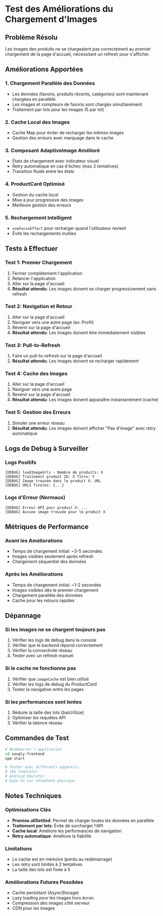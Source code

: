 # Test des Améliorations du Chargement d'Images

## Problème Résolu
Les images des produits ne se chargeaient pas correctement au premier chargement de la page d'accueil, nécessitant un refresh pour s'afficher.

## Améliorations Apportées

### 1. Chargement Parallèle des Données
- Les données (favoris, produits récents, catégories) sont maintenant chargées en parallèle
- Les images et compteurs de favoris sont chargés simultanément
- Traitement par lots pour les images (5 par lot)

### 2. Cache Local des Images
- Cache Map pour éviter de recharger les mêmes images
- Gestion des erreurs avec marquage dans le cache

### 3. Composant AdaptiveImage Amélioré
- États de chargement avec indicateur visuel
- Retry automatique en cas d'échec (max 2 tentatives)
- Transition fluide entre les états

### 4. ProductCard Optimisé
- Gestion du cache local
- Mise à jour progressive des images
- Meilleure gestion des erreurs

### 5. Rechargement Intelligent
- `useFocusEffect` pour recharger quand l'utilisateur revient
- Évite les rechargements inutiles

## Tests à Effectuer

### Test 1: Premier Chargement
1. Fermer complètement l'application
2. Relancer l'application
3. Aller sur la page d'accueil
4. **Résultat attendu**: Les images doivent se charger progressivement sans refresh

### Test 2: Navigation et Retour
1. Aller sur la page d'accueil
2. Naviguer vers une autre page (ex: Profil)
3. Revenir sur la page d'accueil
4. **Résultat attendu**: Les images doivent être immédiatement visibles

### Test 3: Pull-to-Refresh
1. Faire un pull-to-refresh sur la page d'accueil
2. **Résultat attendu**: Les images doivent se recharger rapidement

### Test 4: Cache des Images
1. Aller sur la page d'accueil
2. Naviguer vers une autre page
3. Revenir sur la page d'accueil
4. **Résultat attendu**: Les images doivent apparaître instantanément (cache)

### Test 5: Gestion des Erreurs
1. Simuler une erreur réseau
2. **Résultat attendu**: Les images doivent afficher "Pas d'image" avec retry automatique

## Logs de Debug à Surveiller

### Logs Positifs
```
[DEBUG] loadImageUrls - Nombre de produits: X
[DEBUG] Traitement produit ID: X Titre: Y
[DEBUG] Image trouvée dans le produit X: URL
[DEBUG] URLs finales: {...}
```

### Logs d'Erreur (Normaux)
```
[DEBUG] Erreur API pour produit X: ...
[DEBUG] Aucune image trouvée pour le produit X
```

## Métriques de Performance

### Avant les Améliorations
- Temps de chargement initial: ~3-5 secondes
- Images visibles seulement après refresh
- Chargement séquentiel des données

### Après les Améliorations
- Temps de chargement initial: ~1-2 secondes
- Images visibles dès le premier chargement
- Chargement parallèle des données
- Cache pour les retours rapides

## Dépannage

### Si les images ne se chargent toujours pas
1. Vérifier les logs de debug dans la console
2. Vérifier que le backend répond correctement
3. Vérifier la connectivité réseau
4. Tester avec un refresh manuel

### Si le cache ne fonctionne pas
1. Vérifier que `imageCache` est bien utilisé
2. Vérifier les logs de debug du ProductCard
3. Tester la navigation entre les pages

### Si les performances sont lentes
1. Réduire la taille des lots (batchSize)
2. Optimiser les requêtes API
3. Vérifier la latence réseau

## Commandes de Test

```bash
# Redémarrer l'application
cd souqly-frontend
npm start

# Tester avec différents appareils
# iOS Simulator
# Android Emulator
# Expo Go sur téléphone physique
```

## Notes Techniques

### Optimisations Clés
- **Promise.allSettled**: Permet de charger toutes les données en parallèle
- **Traitement par lots**: Évite de surcharger l'API
- **Cache local**: Améliore les performances de navigation
- **Retry automatique**: Améliore la fiabilité

### Limitations
- Le cache est en mémoire (perdu au redémarrage)
- Les retry sont limités à 2 tentatives
- La taille des lots est fixée à 5

### Améliorations Futures Possibles
- Cache persistant (AsyncStorage)
- Lazy loading pour les images hors écran
- Compression des images côté serveur
- CDN pour les images 